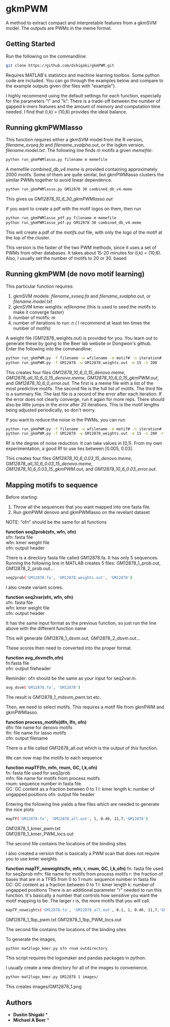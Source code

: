 # gkmPWM

A method to extract compact and interpretable features from a gkmSVM model.  The outputs are PWMs in the meme format.

## Getting Started

Run the following on the commandline:

```bash
git clone https://github.com/dshigaki/gkmPWM.git
```

Requires MATLAB's statistics and machine learning toolbox.  Some python code are included.  You can go through the examples below and compare to the example outputs given (the files with "example").

I highly recommend using the default settings for each function, especially for the parameters "l" and "k".  There is a trade-off between the number of gapped k-mers features and the amount of memory and computation time needed.  I find that (l,k) = (10,6) provides the ideal balance.

## Running gkmPWMlasso

This function requires either a gkmSVM model from the R version, <i>filename_svseq.fa</i> and <i>filename_svalpha.out</i>, or the lsgkm version, <i>filename.model.txt</i>.  The following line finds _m_ motifs a given _memefile_:

```bash
python run_gkmPWMlasso.py filename m memefile 
```

A memefile <i>combined_db_v4.meme</i> is provided containing approximately 2000 motifs. Some of them are quite similar, but gkmPWMlasso clusters the similar PWMs together to avoid linear dependence.

```bash
python run_gkmPWMlasso.py GM12878 30 combined_db_v4.meme
```
This gives us <i>GM12878_10_6_30_gkmPWMlasso.out</i>  
  
If you want to create a pdf with the motif logos on them, then run 

```bash
python run_gkmPWMlasso_pdf.py filename m memefile  
python run_gkmPWMlasso_pdf.py GM12878 30 combined_db_v4.meme
```

This will create a pdf of the <i>motifs.out</i> file, with only the logo of the motif at the top of the cluster.

This version is the faster of the two PWM methods, since it uses a set of PWMs from other databases.  It takes about 15-20 minutes for (l,k) = (10,6).  Also, I usually set the number of motifs to 20 or 30.  based

## Running gkmPWM (de novo motif learning)

This particular function requires:  
1. gkmSVM models: <i>filename_svseq.fa</i> and <i>filename_svalpha.out</i>, or <i>filename.model.txt</i>
2. gkmSVM kmer weights: <i>wfilename</i> (this is used to seed the motifs to make it converge faster) 
3. number of motifs: <i>m</i> 
4. number of iterations to run: <i>n</i> ( I recommend at least ten times the number of motifs)  

A weight file (GM12878_weights.out) is provided for you.  You learn out to generate these by going to the Beer lab website or Dongwon's github.  
Enter the following into the commandline:

```bash
python run_gkmPWM.py -f filename -w wfilename -m motif# -n iteration#
python run_gkmPWM.py -f GM12878 -w GM12878_weights.out -m 15 -n 200
```

This creates four files <i>GM12878_10_6_0_15_denovo.meme</i>, <i>GM12878_all_10_6_0_15_denovo.meme</i>, <i>GM12878_10_6_0_15_gkmPWM.out</i>, and <i>GM12878_10_6_0_error.out</i>.  The first is a meme file with a list of the most predictive motifs.  The second file is the full list of motifs.  The third file is a summary file.  The last file is a record of the error after each iteration.  If the error does not clearly converge, run it again for more reps.  There should also be little jumps in the error after 20 iterations.  This is the motif lengths being adjusted periodically, so don't worry.  

If you want to reduce the noise in the PWMs, you can run 

```bash
python run_gkmPWM.py -f filename -w wfilename -m motif# -n iteration# -r Rf
python run_gkmPWM.py -f GM12878 -w GM12878_weights.out -m 15 -n 200 -r 0.03
```

Rf is the degree of noise reduction.  It can take values in [0,1).  From my own experimentation, a good Rf to use lies between [0.005, 0.03].  

This creates four files <i>GM12878_10_6_0.03_15_denovo.meme</i>, <i>GM12878_all_10_6_0.03_15_denovo.meme</i>, <i>GM12878_10_6_0.03_15_gkmPWM.out</i>, and <i>GM12878_10_6_0.03_error.out</i>. 

## Mapping motifs to sequence

Before starting:
1.	Throw all the sequences that you want mapped into one fasta file.  
2.	Run gkmPWM denovo and gkmPWMlasso on the revelant dataset

NOTE: “ofn” should be the same for all functions  
  
**function seq2prob(sfn, wfn, ofn)**  
sfn: fasta file  
wfn: kmer weight file  
ofn: output header  
  
There is a directory fasta file called GM12878.fa.  It has only 5 sequences.  
Running the following line in MATLAB creates 5 files: GM12878_1_prob.out, GM12878_2_prob.out…

```bash
seq2prob('GM12878.fa', 'GM12878_weights.out', 'GM12878')
```

I also create variant scores.  
  
**function seq2var(sfn, wfn, ofn)**  
sfn: fasta file  
wfn: kmer weight file  
ofn: output header  
  
It has the same input format as the previous function, so just run the line above with the different function name  
  
This will generate GM12878_1_dsvm.out, GM12878_2_dsvm.out…  
  
These scores then need to converted into the proper format.  
  
**function avg_dsvm(fn,ofn)**  
fn:fasta file  
ofn: output fileheader  
  
Reminder: ofn should be the same as your input for seq2var.m.  

```bash
avg_dsvm('GM12878.fa', 'GM12878')
```

The result is GM12878_1_mdsvm_pwm.txt etc.  
  
Then, we need to select motifs.  This requires a motif file from gkmPWM and gkmPWMlasso.  
  
<b>function process_motifs(dfn, lfn, ofn)</b>  
dfn: file name for denovo motifs  
lfn: file name for lasso motifs  
ofn: output filename  
  
There is a file called GM12878_all.out which is the output of this function.  

We can now map the motifs to each sequence  

**function mapTF(fn, mfn, rnum, GC, l,k,ofn)**  
fn: fasta file used for seq2prob  
mfn: file name for motifs from process motifs  
rnum: sequence number in fasta file  
GC: GC content as a fraction between 0 to 1
l: kmer length
k: number of ungapped positions
ofn: output file header  
  
Entering the following line yields a few files which are needed to generate the nice plots  

```bash
mapTF('GM12878.fa', 'GM12878_all.out', 1, 0.46, 11,7,'GM12878')
```

GM12878_1_kmer_pwm.txt  
GM12878_1_kmer_PWM_locs.out  
  
The second file contains the locations of the binding sites  

I also created a version that is basically a PWM scan that does not require you to use kmer weights.  

**function mapTF_noweights(fn, mfn, r, rnum, GC, l,k,ofn)**
fn: fasta file used for seq2prob
mfn: file name for motifs from process motifs
r: the fraction of bases that are in a TFBS from 0 to 1
rnum: sequence number in fasta file
GC: GC content as a fraction between 0 to 1
l: kmer length
k: number of ungapped positions
There is an additional parameter "r" needed to run this function.  It's basically a number that controls how sensitive you want the motif mapping to be.  The larger r is, the more motifs that you will call.   

```bash
mapTF_noweights('GM12878.fa', 'GM12878_all.out', 0.1, 1, 0.46, 11,7,'GM12878')
```

GM12878_1_1bp_pwm.txt
GM12878_1_1bp_PWM_locs.out

The second file contains the locations of the binding sites


To generate the images,  

```bash
python mat2logo_kmer.py ofn rnum outdirectory
```

This script requires the logomaker and pandas packages in python.  

I usually create a new directory for all of the images to convenience.    

```bash
python mat2logo_kmer.py GM12878 1 images/ 
```

This creates images/GM12878_1.png  

## Authors

* **Dustin Shigaki** * 
* **Michael A Beer** *
